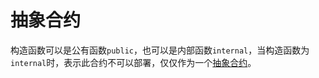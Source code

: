 # 抽象合约

构造函数可以是公有函数`public`，也可以是内部函数`internal`，当构造函数为`internal`时，表示此合约不可以部署，仅仅作为一个[抽象合约](../solidity-adv/abstract.md)。